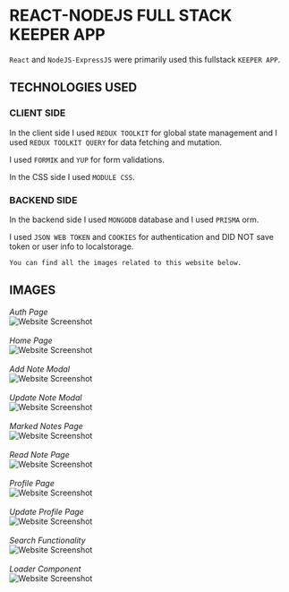 # REACT-NODEJS FULL STACK KEEPER APP

`React` and `NodeJS-ExpressJS` were primarily used this fullstack `KEEPER APP`. <br>

## TECHNOLOGIES USED

### CLIENT SIDE

In the client side I used `REDUX TOOLKIT` for global state management and I used `REDUX TOOLKIT QUERY` for data fetching and mutation. <br>

I used `FORMIK` and `YUP` for form validations. <br>

In the CSS side I used `MODULE CSS`. <br>

### BACKEND SIDE

In the backend side I used `MONGODB` database and I used `PRISMA` orm. <br>

I used `JSON WEB TOKEN` and `COOKIES` for authentication and DID NOT save token or user info to localstorage.<br>

`You can find all the images related to this website below.`<br>

## IMAGES

*Auth Page* <br>
![Website Screenshot](https://i.imgur.com/XauXycZ.png) <br><br>
*Home Page* <br>
![Website Screenshot](https://i.imgur.com/9MD6lvJ.png) <br><br>
*Add Note Modal* <br>
![Website Screenshot](https://i.imgur.com/fAYAmGF.png) <br><br>
*Update Note Modal* <br>
![Website Screenshot](https://i.imgur.com/f6gniHY.png) <br><br>
*Marked Notes Page* <br>
![Website Screenshot](https://i.imgur.com/iSTrLnK.png) <br><br>
*Read Note Page* <br>
![Website Screenshot](https://i.imgur.com/FEfHsEv.png) <br><br>
*Profile Page* <br>
![Website Screenshot](https://i.imgur.com/55XyANg.png) <br><br>
*Update Profile Page* <br>
![Website Screenshot](https://i.imgur.com/kkwCCVx.png) <br><br>
*Search Functionality* <br>
![Website Screenshot](https://i.imgur.com/lAsTGJV.png) <br><br>
*Loader Component* <br>
![Website Screenshot](https://i.imgur.com/ye6lxg9.png) <br><br>

